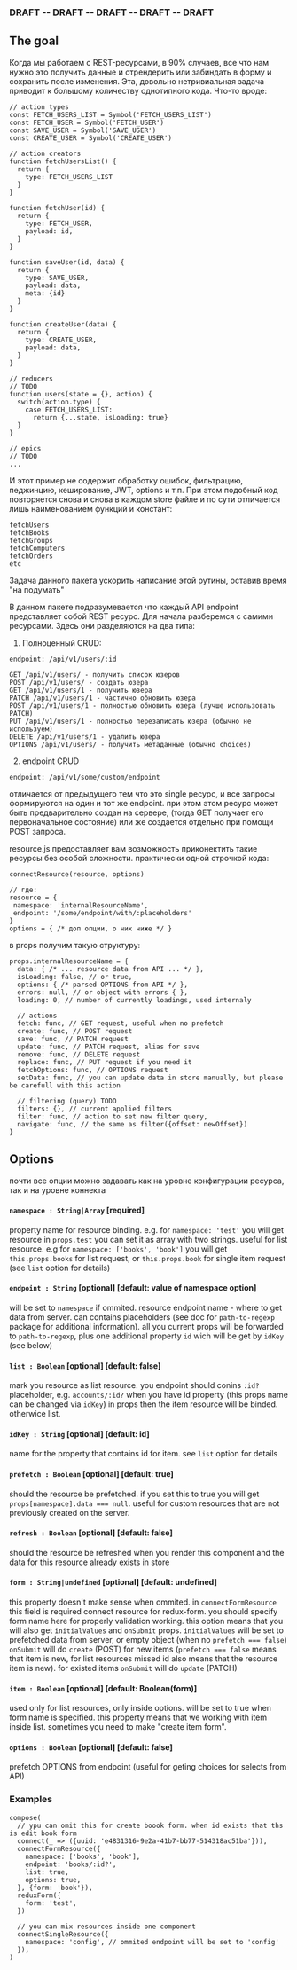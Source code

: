 ### DRAFT --  DRAFT --  DRAFT --  DRAFT --  DRAFT

## The goal

Когда мы работаем с REST-ресурсами, в 90% случаев, все что нам нужно это получить данные и отрендерить или забиндать в форму и сохранить после изменения.
Эта, довольно нетривиальная задача приводит к большому количеству однотипного кода. Что-то вроде:

```
// action types
const FETCH_USERS_LIST = Symbol('FETCH_USERS_LIST')
const FETCH_USER = Symbol('FETCH_USER')
const SAVE_USER = Symbol('SAVE_USER')
const CREATE_USER = Symbol('CREATE_USER')

// action creators
function fetchUsersList() {
  return {
    type: FETCH_USERS_LIST
  }
}

function fetchUser(id) {
  return {
    type: FETCH_USER,
    payload: id,
  }
}

function saveUser(id, data) {
  return {
    type: SAVE_USER,
    payload: data,
    meta: {id}
  }
}

function createUser(data) {
  return {
    type: CREATE_USER,
    payload: data,
  }
}

// reducers
// TODO
function users(state = {}, action) {
  switch(action.type) {
    case FETCH_USERS_LIST:
      return {...state, isLoading: true}
  }
}

// epics
// TODO
...
```

И этот пример не содержит обработку ошибок, фильтрацию, педжинцию, кеширование, JWT, options  и т.п.
При этом подобный код повторяется снова и снова в каждом store файле и по сути отличается лишь наименованием функций и констант:

```
fetchUsers
fetchBooks
fetchGroups
fetchComputers
fetchOrders
etc
```

Задача данного пакета ускорить написание этой рутины, оставив время "на подумать"

В данном пакете подразумевается что каждый API endpoint представляет собой REST ресурс.
Для начала разберемся с самими ресурсами. Здесь они разделяются на два типа:

1. Полноценный CRUD:
```
endpoint: /api/v1/users/:id

GET /api/v1/users/ - получить список юзеров
POST /api/v1/users/ - создать юзера
GET /api/v1/users/1 - получить юзера
PATCH /api/v1/users/1 - частично обновить юзера
POST /api/v1/users/1 - полностью обновить юзера (лучше использовать PATCH)
PUT /api/v1/users/1 - полностью перезаписать юзера (обычно не используем)
DELETE /api/v1/users/1 - удалить юзера
OPTIONS /api/v1/users/ - получить метаданные (обычно choices)
```

2. endpoint CRUD
```
endpoint: /api/v1/some/custom/endpoint
```
отличается от предыдущего тем что это single ресурс, и все запросы формируются на один и тот же endpoint.
при этом этом ресурс может быть предварительно создан на сервере, (тогда GET получает его первоначальное состояние) или же создается отдельно при помощи POST запроса.

resource.js предоставляет вам возможность приконектить такие ресурсы без особой сложности. практически одной строчкой кода:
```
connectResource(resource, options)

// где:
resource = {
 namespace: 'internalResourceName',
 endpoint: '/some/endpoint/with/:placeholders'
}
options = { /* доп опции, о них ниже */ }
```

в props получим такую структуру:
```
props.internalResourceName = {
  data: { /* ... resource data from API ... */ },
  isLoading: false, // or true,
  options: { /* parsed OPTIONS from API */ },
  errors: null, // or object with errors { },
  loading: 0, // number of currently loadings, used internaly
  
  // actions
  fetch: func, // GET request, useful when no prefetch
  create: func, // POST request
  save: func, // PATCH request
  update: func, // PATCH request, alias for save
  remove: func, // DELETE request
  replace: func, // PUT request if you need it
  fetchOptions: func, // OPTIONS request
  setData: func, // you can update data in store manually, but please be carefull with this action
  
  // filtering (query) TODO
  filters: {}, // current applied filters
  filter: func, // action to set new filter query,
  navigate: func, // the same as filter({offset: newOffset})
}
```


## Options

почти все опции можно задавать как на уровне конфигурации ресурса, так и на уровне коннекта


#### `namespace : String|Array` [required]

property name for resource binding. e.g. for `namespace: 'test'` you will get resource in `props.test`
you can set it as array with two strings. useful for list resource. e.g for `namespace: ['books', 'book']` you will get `this.props.books` for list request, or `this.props.book` for single item request (see `list` option for details)

#### `endpoint : String` [optional] [default: value of namespace option]

will be set to `namespace` if ommited. resource endpoint name - where to get data from server.
can contains placeholders (see doc for `path-to-regexp` package for additional information). all you current props will be forwarded to `path-to-regexp`, plus one additional property `id` wich will be get by `idKey` (see below)

#### `list : Boolean` [optional] [default: false]

mark you resource as list resource. you endpoint should conins `:id?` placeholder, e.g. `accounts/:id?`
when you have id property (this props name can be changed via `idKey`) in props then the item resource will be binded. otherwice list. 

#### `idKey : String` [optional] [default: id]

name for the property that contains id for item. see `list` option for details

#### `prefetch : Boolean` [optional] [default: true]

should the resource be prefetched. if you set this to true you will get `props[namespace].data === null`. useful for custom resources that are not previously created on the server.

#### `refresh : Boolean` [optional] [default: false]

should the resource be refreshed when you render this component and the data for this resource already exists in store

#### `form : String|undefined` [optional] [default: undefined]

this property doesn't make sense when ommited. in `connectFormResource` this field is required
connect resource for redux-form. you should specify form name here for properly validation working. 
this option means that you will also get `initialValues` and `onSubmit` props. 
`initialValues` will be set to prefetched data from server, or empty object (when no `prefetch === false`)
`onSubmit` will do `create` (POST) for new items (`prefetch === false` means that item is new, for list resources missed id also means that the resource item is new). for existed items `onSubmit` will do `update` (PATCH)

#### `item : Boolean` [optional] [default: Boolean(form)]

used only for list resources, only inside options. will be set to true when form name is specified. this property means that we working with item inside list. sometimes you need to make "create item form". 

#### `options : Boolean` [optional] [default: false]

prefetch OPTIONS from endpoint (useful for geting choices for selects from API)


### Examples

```
compose(
  // ypu can omit this for create boook form. when id exists that ths is edit book form
  connect(_ => ({uuid: 'e4831316-9e2a-41b7-bb77-514318ac51ba'})),
  connectFormResource({
    namespace: ['books', 'book'],
    endpoint: 'books/:id?',
    list: true,
    options: true,
  }, {form: 'book'}),
  reduxForm({
    form: 'test',
  })

  // you can mix resources inside one component
  connectSingleResource({
    namespace: 'config', // ommited endpoint will be set to 'config'
  }),
)
```
